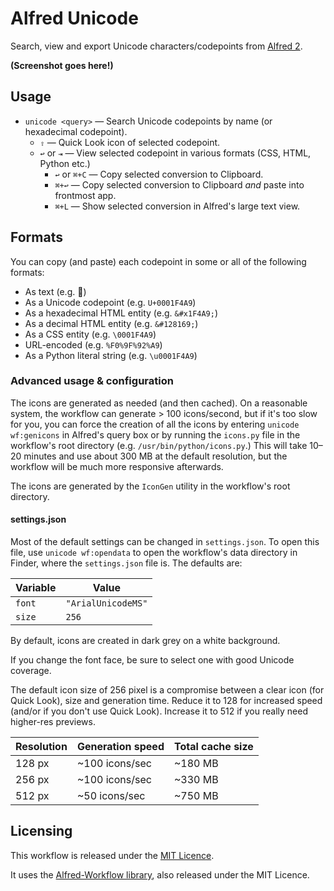 
# Alfred Unicode #

Search, view and export Unicode characters/codepoints from [Alfred 2][alfred2].

**(Screenshot goes here!)**

## Usage ##

- `unicode <query>` — Search Unicode codepoints by name (or
  hexadecimal codepoint).
    - `⇧` — Quick Look icon of selected codepoint.
    - `↩` or `⇥` — View selected codepoint in various formats (CSS,
      HTML, Python etc.)
        - `↩` or `⌘+C` — Copy selected conversion to Clipboard.
        - `⌘+↩` — Copy selected conversion to Clipboard *and* paste into
          frontmost app.
        - `⌘+L` — Show selected conversion in Alfred's large text view.

## Formats ##

You can copy (and paste) each codepoint in some or all of the following
formats:

- As text (e.g. 💩)
- As a Unicode codepoint (e.g. `U+0001F4A9`)
- As a hexadecimal HTML entity (e.g. `&#x1F4A9;`)
- As a decimal HTML entity (e.g. `&#128169;`)
- As a CSS entity (e.g. `\0001F4A9`)
- URL-encoded (e.g. `%F0%9F%92%A9`)
- As a Python literal string (e.g. `\u0001F4A9`)

### Advanced usage & configuration ###

The icons are generated as needed (and then cached). On a reasonable
system, the workflow can generate &gt; 100 icons/second, but if it's
too slow for you, you can force the creation of all the icons by
entering `unicode wf:genicons` in Alfred's query box or by running the
`icons.py` file in the workflow's root directory (e.g.
`/usr/bin/python/icons.py`.) This will take 10–20 minutes and use about
300 MB at the default resolution, but the workflow will be much more
responsive afterwards.

The icons are generated by the `IconGen` utility in the workflow's root
directory.

#### settings.json ####

Most of the default settings can be changed in `settings.json`. To open
this file, use `unicode wf:opendata` to open the workflow's data
directory in Finder, where the `settings.json` file is. The defaults
are:

| Variable |       Value        |
|----------|--------------------|
| `font`   | `"ArialUnicodeMS"` |
| `size`   | `256`              |

By default, icons are created in dark grey on a white background.

If you change the font face, be sure to select one with good Unicode
coverage.

The default icon size of 256 pixel is a compromise between a clear icon
(for Quick Look), size and generation time. Reduce it to 128 for
increased speed (and/or if you don't use Quick Look). Increase it to
512 if you really need higher-res previews.

| Resolution | Generation speed | Total cache size |
|------------|------------------|------------------|
| 128 px     | ~100 icons/sec   | ~180 MB          |
| 256 px     | ~100 icons/sec   | ~330 MB          |
| 512 px     | ~50 icons/sec    | ~750 MB          |


## Licensing ##

This workflow is released under the [MIT Licence][licence].

It uses the [Alfred-Workflow library][aw], also released
under the MIT Licence.


[alfred2]: http://www.alfredforum.com/
[licence]: ./LICENCE.txt
[aw]: http://www.deanishe.net/alfred-workflow/
[aw-github]: https://github.com/deanishe/alfred-workflow/
